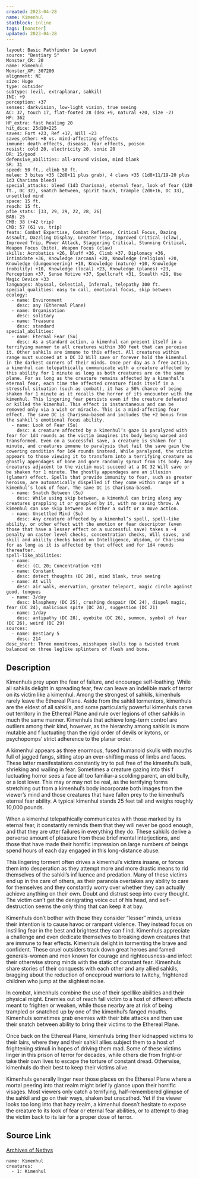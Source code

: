 ```yaml
---
created: 2023-04-28
name: Kimenhul
statblock: inline
tags: [monster]
updated: 2023-04-28
---
```

```statblock
layout: Basic Pathfinder 1e Layout
source: "Bestiary 5"
Monster_CR: 20
name: Kimenhul
Monster_XP: 307200
alignment: NE
size: Huge
type: outsider
subtype: (evil, extraplanar, sahkil)
INI: +9
perception: +37
senses: darkvision, low-light vision, true seeing
AC: 37, touch 17, flat-footed 28 (dex +9, natural +20, size -2)
HP: 362
HP_extra: fast healing 20
hit_dice: 25d10+225
saves: Fort +23, Ref +17, Will +23
saves_other: +8 vs. mind-affecting effects
immune: death effects, disease, fear effects, poison
resist: cold 20, electricity 20, sonic 20
DR: 15/good
defensive_abilities: all-around vision, mind blank
SR: 31
speed: 50 ft., climb 50 ft.
melee: 3 bites +35 (2d8+11 plus grab), 4 claws +35 (1d8+11/19-20 plus 1d3 Charisma bleed)
special_attacks: bleed (1d3 Charisma), eternal fear, look of fear (120 ft., DC 32), snatch between, spirit touch, trample (2d8+16, DC 33), unsettled mind
space: 15 ft.
reach: 15 ft.
pf1e_stats: [33, 29, 29, 22, 28, 26]
BAB: 25
CMB: 38 (+42 trip)
CMD: 57 (61 vs. trip)
feats: Combat Expertise, Combat Reflexes, Critical Focus, Dazing Assault, Dazzling Display, Greater Trip, Improved Critical (claw), Improved Trip, Power Attack, Staggering Critical, Stunning Critical, Weapon Focus (bite), Weapon Focus (claw)
skills: Acrobatics +26, Bluff +36, Climb +37, Diplomacy +36, Intimidate +36, Knowledge (arcana) +20, Knowledge (religion) +20, Knowledge (dungeoneering) +10, Knowledge (nature) +10, Knowledge (nobility) +10, Knowledge (local) +23, Knowledge (planes) +23, Perception +37, Sense Motive +37, Spellcraft +31, Stealth +29, Use Magic Device +33
languages: Abyssal, Celestial, Infernal, telepathy 300 ft.
special_qualities: easy to call, emotional focus, skip between
ecology:
  - name: Environment
    desc: any (Ethereal Plane)
  - name: Organisation
    desc: solitary
  - name: Treasure
    desc: standard
special_abilities:
  - name: Eternal Fear (Su)
    desc: As a standard action, a kimenhul can present itself in a terrifying manner to all creatures within 300 feet that can perceive it. Other sahkils are immune to this effect. All creatures within range must succeed at a DC 32 Will save or forever hold the kimenhul in the darkest corners of their minds. Once per day as a free action, a kimenhul can telepathically communicate with a creature affected by this ability for 1 minute as long as both creatures are on the same plane. For as long as the creature remains affected by a kimenhul’s eternal fear, each time the affected creature finds itself in a stressful situation (such as combat), it has a 50% chance of being shaken for 1 minute as it recalls the horror of its encounter with the kimenhul. This lingering fear persists even if the creature defeated or killed the kimenhul. This effect is instantaneous and can be removed only via a wish or miracle. This is a mind-affecting fear effect. The save DC is Charisma-based and includes the +2 bonus from the sahkil’s emotional focus ability.
  - name: Look of Fear (Su)
    desc: A creature affected by a kimenhul’s gaze is paralyzed with fear for 1d4 rounds as the victim imagines its body being warped and transformed. Even on a successful save, a creature is shaken for 1 minute, and creatures immune to paralysis that fail the save gain the cowering condition for 1d4 rounds instead. While paralyzed, the victim appears to those viewing it to transform into a terrifying creature as ghostly appendages of bone and gore randomly sprout from its body. Any creatures adjacent to the victim must succeed at a DC 32 Will save or be shaken for 1 minute. The ghostly appendages are an illusion (glamer) effect. Spells that provide immunity to fear, such as greater heroism, are automatically dispelled if they come within range of a kimenhul’s look of fear. The save DC is Charisma-based.
  - name: Snatch Between (Su)
    desc: While using skip between, a kimenhul can bring along any creatures grappling it or grappled by it, with no saving throw. A kimenhul can use skip between as either a swift or a move action.
  - name: Unsettled Mind (Su)
    desc: Any creature affected by a kimenhul’s spell, spell-like ability, or other effect with the emotion or fear descriptor (even those that have a lesser effect on a successful save) takes a -4 penalty on caster level checks, concentration checks, Will saves, and skill and ability checks based on Intelligence, Wisdom, or Charisma for as long as it is affected by that effect and for 1d4 rounds thereafter.
spell-like_abilities:
  - name:
    desc: (CL 20; Concentration +28)
  - name: Constant
    desc: detect thoughts (DC 20), mind blank, true seeing
  - name: At will
    desc: air walk, enervation, greater teleport, magic circle against good, tongues
  - name: 3/day
    desc: blasphemy (DC 25), crushing despair (DC 24), dispel magic, fear (DC 24), malicious spite (DC 24), suggestion (DC 21)
  - name: 1/day
    desc: antipathy (DC 28), eyebite (DC 26), summon, symbol of fear (DC 26), weird (DC 29)
sources:
  - name: Bestiary 5
    desc: 214
desc_short: Three monstrous, misshapen skulls top a twisted trunk balanced on three leglike splinters of flesh and bone.
```
## Description
Kimenhuls prey upon the fear of failure, and encourage self-loathing. While all sahkils delight in spreading fear, few can leave an indelible mark of terror on its victim like a kimenhul. Among the strongest of sahkils, kimenhuls rarely leave the Ethereal Plane. Aside from the sahkil tormentors, kimenhuls are the eldest of all sahkils, and some particularly powerful kimenhuls carve out territory in the Ethereal Plane and rule over legions of other sahkils in much the same manner. Kimenhuls that achieve long-term control are outliers among their kind, however, as the hierarchy among sahkils is more mutable and f luctuating than the rigid order of devils or kytons, or psychopomps’ strict adherence to the planar order.

 A kimenhul appears as three enormous, fused humanoid skulls with mouths full of jagged fangs, sitting atop an ever-shifting mass of limbs and faces. These latter manifestations constantly try to pull free of the kimenhul’s bulk, shrieking and wailing in fear. Sometimes a creature gazing into this f luctuating horror sees a face all too familiar-a scolding parent, an old bully, or a lost lover. This may or may not be real, as the terrifying forms stretching out from a kimenhul’s body incorporate both images from the viewer’s mind and those creatures that have fallen prey to the kimenhul’s eternal fear ability. A typical kimenhul stands 25 feet tall and weighs roughly 10,000 pounds.

 When a kimenhul telepathically communicates with those marked by its eternal fear, it constantly reminds them that they will never be good enough, and that they are utter failures in everything they do. These sahkils derive a perverse amount of pleasure from these brief mental interjections, and those that have made their horrific impression on large numbers of beings spend hours of each day engaged in this long-distance abuse.

 This lingering torment often drives a kimenhul’s victims insane, or forces them into desperation as they attempt more and more drastic means to rid themselves of the sahkil’s inf luence and predation. Many of these victims end up in the care of others, as their paranoia overtakes any ability to care for themselves and they constantly worry over whether they can actually achieve anything on their own. Doubt and distrust seep into every thought. The victim can’t get the denigrating voice out of his head, and self-destruction seems the only thing that can keep it at bay.

 Kimenhuls don’t bother with those they consider “lesser” minds, unless their intention is to cause havoc or rampant violence. They instead focus on instilling fear in the best and brightest they can f ind. Kimenhuls appreciate a challenge and even dedicate themselves to breaking down creatures that are immune to fear effects. Kimenhuls delight in tormenting the brave and confident. These cruel outsiders track down great heroes and famed generals-women and men known for courage and righteousness-and infect their otherwise strong minds with the static of constant fear. Kimenhuls share stories of their conquests with each other and any allied sahkils, bragging about the reduction of onceproud warriors to twitchy, frightened children who jump at the slightest noise.

 In combat, kimenhuls combine the use of their spelllike abilities and their physical might. Enemies out of reach fall victim to a host of different effects meant to frighten or weaken, while those nearby are at risk of being trampled or snatched up by one of the kimenhul’s fanged mouths. Kimenhuls sometimes grab enemies with their bite attacks and then use their snatch between ability to bring their victims to the Ethereal Plane.

 Once back on the Ethereal Plane, kimenhuls bring their kidnapped victims to their lairs, where they and their sahkil allies subject them to a host of frightening stimuli in hopes of driving them mad. Some of these victims linger in this prison of terror for decades, while others die from fright-or take their own lives to escape the torture of constant dread. Otherwise, kimenhuls do their best to keep their victims alive.

 Kimenhuls generally linger near those places on the Ethereal Plane where a mortal peering into that realm might brief ly glance upon their horrific visages. Most viewers only catch a terrifying, half-remembered glimpse of the sahkil and go on their ways, shaken but unscathed. Yet if the viewer looks too long into that hazy realm, a kimenhul doesn’t hesitate to expose the creature to its look of fear or eternal fear abilities, or to attempt to drag the victim back to its lair for a proper dose of terror.
## Source Link
[Archives of Nethys](https://aonprd.com/MonsterDisplay.aspx?ItemName=Kimenhul)
```encounter-table
name: Kimenhul
creatures:
  - 1: Kimenhul
```

